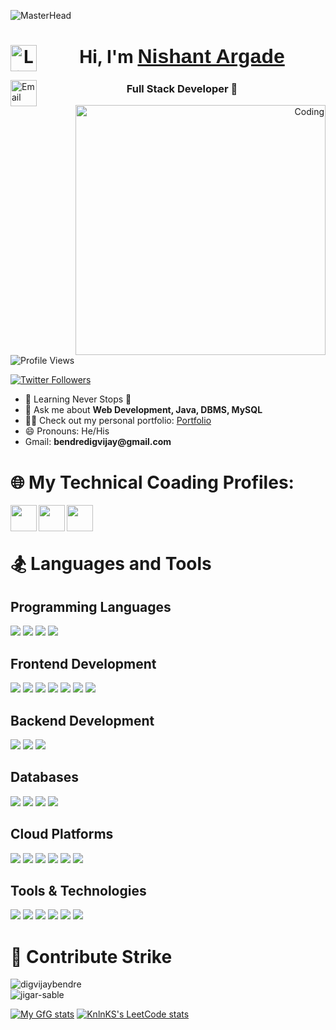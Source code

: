 ![MasterHead](https://www.digitaladlectio.com/wp-content/uploads/2020/04/New-PNC-Animated-Banners.gif)

<h1 align="center">
  <div align="center">
    <a href="https://www.linkedin.com/in/digvijaybendre7000/" target="_blank">
      <img align="left" width="42px" src="https://cliply.co/wp-content/uploads/2021/02/372102050_LINKEDIN_ICON_TRANSPARENT_1080.gif" alt="LinkedIn" /> 
    </a>
    Hi, I'm <a href="https://www.linkedin.com/in/digvijaybendre7000/" target="_blank" style="font-family: 'Arial', sans-serif; font-size: 32px;">Nishant Argade</a>
  </div>
</h1>


<a href="mailto:bendredigvijay@gmail.com">
  <img align="left" width="42px" src="https://d1muf25xaso8hp.cloudfront.net/https://s3.amazonaws.com/appforest_uf/f1626355319613x484158047569452200/Gmail_Small_Business.gif?w=&h=&auto=compress&dpr=1&fit=max" alt="Email" />
</a>

<h3 align="center">Full Stack Developer 🚀</h3>

<p align="right">
  <img align="right" alt="Coding" width="400"  src="https://github-readme-stats.vercel.app/api/top-langs?username=jigar-sable&show_icons=true&theme=dark&locale=en&layout=compact" alt="jigar-sable" />
</p>

<p align="left">
  <img src="https://komarev.com/ghpvc/?username=digvijaybendre&label=Profile%20views&color=0e75b6&style=flat" alt="Profile Views" />
</p>

<p align="left">
  <a href="https://twitter.com/digvijaybendre" target="blank">
    <img src="https://img.shields.io/twitter/follow/digvijaybendre?logo=twitter&style=for-the-badge" alt="Twitter Followers" />
  </a>
</p>

<ul>
  <li>🌱 Learning Never Stops 🚀</li>
  <li>💬 Ask me about <strong>Web Development, Java, DBMS, MySQL</strong></li>
  <li>👨‍💻 Check out my personal portfolio: <a href="https://digvijay7.netlify.app/" target="_blank">Portfolio</a></li>
  <li>😄 Pronouns: He/His</li>
  <li>Gmail: <strong>bendredigvijay@gmail.com</strong></li>
</ul>



# 🌐 My Technical Coading Profiles:
<a GeekForGeeks href="https://auth.geeksforgeeks.org/user/digvijay7000/" target="_blank">
  <img align="left" width="42px" src="https://media.geeksforgeeks.org/wp-content/uploads/20210608021423/Output.gif"  />
</a>
  
<a LeetCode href="https://leetcode.com/DigvijayBendre/" target="_blank">
  <img align="left" width="42px" src="https://img9.doubanio.com/lpic/s29484334.jpg"  />
</a>
  
  
<a HackerRank href="https://www.hackerrank.com/bendredigvijay" target="_blank">
  <img align="left" width="42px" src="https://is2-ssl.mzstatic.com/image/thumb/Music128/v4/e3/05/1b/e3051b03-d132-df20-c4be-980616c45b02/source/1200x630bb.jpg"  />
</a>
  
</div>
<br/>
<br/>

# 🏂 Languages and Tools
## Programming Languages
<img src="https://img.shields.io/badge/Python-3776AB?style=for-the-badge&logo=python&logoColor=white" /> <img src="https://img.shields.io/badge/JavaScript-F7DF1E?style=for-the-badge&logo=javascript&logoColor=black" /> <img src="https://img.shields.io/badge/Java-007396?style=for-the-badge&logo=java&logoColor=white" /> <img src="https://img.shields.io/badge/C++-00599C?style=for-the-badge&logo=c%2B%2B&logoColor=white" />

## Frontend Development
<img src="https://img.shields.io/badge/HTML5-E34F26?style=for-the-badge&logo=html5&logoColor=white" /> <img src="https://img.shields.io/badge/CSS3-1572B6?style=for-the-badge&logo=css3&logoColor=white" /> <img src="https://img.shields.io/badge/React-61DAFB?style=for-the-badge&logo=react&logoColor=white" /> <img src="https://img.shields.io/badge/Bootstrap-563D7C?style=for-the-badge&logo=bootstrap&logoColor=white" /> <img src="https://img.shields.io/badge/Tailwind_CSS-38B2AC?style=for-the-badge&logo=tailwind-css&logoColor=white" /> <img src="https://img.shields.io/badge/Material--UI-0081CB?style=for-the-badge&logo=material-ui&logoColor=white" /> <img src="https://img.shields.io/badge/Chakra_UI-319795?style=for-the-badge&logo=chakra-ui&logoColor=white" />

## Backend Development
<img src="https://img.shields.io/badge/Node.js-339933?style=for-the-badge&logo=node.js&logoColor=white" /> <img src="https://img.shields.io/badge/Express.js-000000?style=for-the-badge&logo=express&logoColor=white" /> <img src="https://img.shields.io/badge/Flask-000000?style=for-the-badge&logo=flask&logoColor=white" />

## Databases
<img src="https://img.shields.io/badge/MySQL-4479A1?style=for-the-badge&logo=mysql&logoColor=white" /> <img src="https://img.shields.io/badge/MongoDB-47A248?style=for-the-badge&logo=mongodb&logoColor=white" /> <img src="https://img.shields.io/badge/SQLite-003B57?style=for-the-badge&logo=sqlite&logoColor=white" /> <img src="https://img.shields.io/badge/PostgreSQL-336791?style=for-the-badge&logo=postgresql&logoColor=white" />

## Cloud Platforms
<img src="https://img.shields.io/badge/AWS-232F3E?style=for-the-badge&logo=amazon-aws&logoColor=white" /> <img src="https://img.shields.io/badge/DigitalOcean-0080FF?style=for-the-badge&logo=digitalocean&logoColor=white" /> <img src="https://img.shields.io/badge/Firebase-FFCA28?style=for-the-badge&logo=firebase&logoColor=black" /> <img src="https://img.shields.io/badge/Heroku-430098?style=for-the-badge&logo=heroku&logoColor=white" /> <img src="https://img.shields.io/badge/Vercel-000000?style=for-the-badge&logo=vercel&logoColor=white" /> <img src="https://img.shields.io/badge/Netlify-00C7B7?style=for-the-badge&logo=netlify&logoColor=white" />

## Tools & Technologies
<img src="https://img.shields.io/badge/RESTful_APIs-000000?style=for-the-badge&logo=rest-api&logoColor=white" /> <img src="https://img.shields.io/badge/JSON-000000?style=for-the-badge&logo=json&logoColor=white" /> <img src="https://img.shields.io/badge/Docker-2496ED?style=for-the-badge&logo=docker&logoColor=white" /> <img src="https://img.shields.io/badge/Test--Driven_Development-000000?style=for-the-badge&logo=tdd&logoColor=white" /> <img src="https://img.shields.io/badge/Git-F05032?style=for-the-badge&logo=git&logoColor=white" /> <img src="https://img.shields.io/badge/Agile_Methodologies-009933?style=for-the-badge&logo=agile&logoColor=white" />




# 🎇 Contribute Strike

<div align="left">
  <p><img align="left" src="https://github-readme-streak-stats.herokuapp.com/?user=digvijaybendre&theme=dark" alt="digvijaybendre" /><br><img src="https://github-readme-stats.vercel.app/api/top-langs?username=jigar-sable&show_icons=true&theme=dark&locale=en&layout=compact" alt="jigar-sable" />


<div align="left">

[![My GfG stats](https://geeks-for-geeks-stats-api-napiyo.vercel.app/?userName=digvijay7000)](https://auth.geeksforgeeks.org/user/digvijay7000/)
[![KnlnKS's LeetCode stats](https://leetcode-stats-six.vercel.app/?username=DigvijayBendre&theme=dark)](https://leetcode.com/DigvijayBendre/)
</div>
